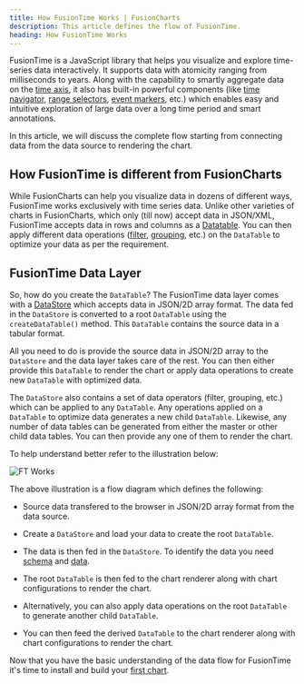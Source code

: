 ```yaml
---
title: How FusionTime Works | FusionCharts
description: This article defines the flow of FusionTime.
heading: How FusionTime Works
---
```


FusionTime is a JavaScript library that helps you visualize and explore time-series data interactively. It supports data with atomicity ranging from milliseconds to years. Along with the capability to smartly aggregate data on the [time axis](/fusiontime/fusiontime-component/time-axis), it also has built-in powerful components (like [time navigator](/fusiontime/fusiontime-component/time-navigator), [range selectors](/fusiontime/fusiontime-component/standard-range-selector), [event markers](/fusiontime/fusiontime-component/time-marker), etc.) which enables easy and intuitive exploration of large data over a long time period and smart annotations.

In this article, we will discuss the complete flow starting from connecting data from the data source to rendering the chart. 

## How FusionTime is different from FusionCharts

While FusionCharts can help you visualize data in dozens of different ways, FusionTime works exclusively with time series data. Unlike other varieties of charts in FusionCharts, which only (till now) accept data in JSON/XML, FusionTime accepts data in rows and columns as a [Datatable](/fusiontime/fusiontime-data-engine/overview). You can then apply different data operations ([filter](/fusiontime/fusiontime-data-engine/filter), [grouping](/fusiontime/fusiontime-data-engine/groupby), etc.) on the `DataTable` to optimize your data as per the requirement. 

## FusionTime Data Layer

So, how do you create the `DataTable`? The FusionTime data layer comes with a [DataStore](/fusiontime/fusiontime-data-engine/overview) which accepts data in JSON/2D array format. The data fed in the `DataStore` is converted to a root `DataTable` using the `createDataTable()` method. This `DataTable` contains the source data in a tabular format. 

All you need to do is provide the source data in JSON/2D array to the `DataStore` and the data layer takes care of the rest. You can then either provide this `DataTable` to render the chart or apply data operations to create new `DataTable` with optimized data.

The `DataStore` also contains a set of data operators (filter, grouping, etc.) which can be applied to any `DataTable`. Any operations applied on a `DataTable` to optimize data generates a new child `DataTable`. Likewise, any number of data tables can be generated from either the master or other child data tables. You can then provide any one of them to render the chart. 

To help understand better refer to the illustration below:

![FT Works](/images/how-fusion-time-works.svg)

The above illustration is a flow diagram which defines the following:

* Source data transfered to the browser in JSON/2D array format from the data source.

* Create a `DataStore` and load your data to create the root `DataTable`.

* The data is then fed in the `DataStore`. To identify the data you need [schema](/fusiontime/getting-started/create-your-first-chart-in-fusiontime#create-the-schema-3) and [data](/fusiontime/getting-started/create-your-first-chart-in-fusiontime#create-data).

* The root `DataTable` is then fed to the chart renderer along with chart configurations to render the chart. 

* Alternatively, you can also apply data operations on the root `DataTable` to generate another child `DataTable`.

* You can then feed the derived `DataTable` to the chart renderer along with chart configurations to render the chart.

Now that you have the basic understanding of the data flow for FusionTime it's time to install and build your [first chart](/fusiontime/getting-started/create-your-first-chart-in-fusiontime).